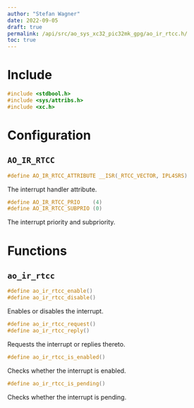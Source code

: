 ```yaml
---
author: "Stefan Wagner"
date: 2022-09-05
draft: true
permalink: /api/src/ao_sys_xc32_pic32mk_gpg/ao_ir_rtcc.h/
toc: true
---
```


# Include

```c
#include <stdbool.h>
#include <sys/attribs.h>
#include <xc.h>
```

# Configuration

## `AO_IR_RTCC`

```c
#define AO_IR_RTCC_ATTRIBUTE __ISR(_RTCC_VECTOR, IPL4SRS)
```

The interrupt handler attribute.

```c
#define AO_IR_RTCC_PRIO    (4)
#define AO_IR_RTCC_SUBPRIO (0)
```

The interrupt priority and subpriority.

# Functions

## `ao_ir_rtcc`

```c
#define ao_ir_rtcc_enable()
#define ao_ir_rtcc_disable()
```

Enables or disables the interrupt.

```c
#define ao_ir_rtcc_request()
#define ao_ir_rtcc_reply()
```

Requests the interrupt or replies thereto.

```c
#define ao_ir_rtcc_is_enabled()
```

Checks whether the interrupt is enabled.

```c
#define ao_ir_rtcc_is_pending()
```

Checks whether the interrupt is pending.
